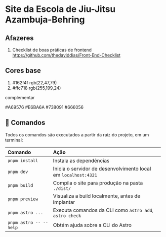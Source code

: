 # Site da Escola de Jiu-Jitsu Azambuja-Behring

## Afazeres

1. Checklist de boas práticas de frontend https://github.com/thedaviddias/Front-End-Checklist

## Cores base

1. #162f4f rgb(22,47,79)
2. #ffc718 rgb(255,199,24)

complementar

#A69576
#E6BA6A
#738091
#666056

## 🧞 Comandos

Todos os comandos são executados a partir da raiz do projeto, em um terminal:

| Comando                | Ação                                                           |
| :--------------------- | :------------------------------------------------------------- |
| `pnpm install`         | Instala as dependências                                        |
| `pnpm dev`             | Inicia o servidor de desenvolvimento local em `localhost:4321` |
| `pnpm build`           | Compila o site para produção na pasta `./dist/`                |
| `pnpm preview`         | Visualiza a build localmente, antes de implantar               |
| `pnpm astro ...`       | Executa comandos da CLI como `astro add`, `astro check`        |
| `pnpm astro -- --help` | Obtém ajuda sobre a CLI do Astro                               |
